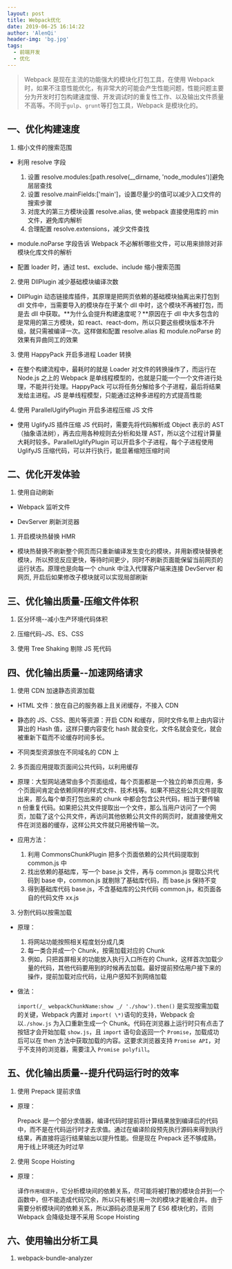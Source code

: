 ```yaml
---
layout: post
title: Webpack优化
date: 2019-06-25 16:14:22
author: 'AlenQi'
header-img: 'bg.jpg'
tags:
  - 前端开发
  - 优化
---
```


> Webpack 是现在主流的功能强大的模块化打包工具，在使用 Webpack 时，如果不注意性能优化，有非常大的可能会产生性能问题，性能问题主要分为开发时打包构建速度慢、开发调试时的重复性工作、以及输出文件质量不高等。不同于`gulp`、`grunt`等打包工具，Webpack 是模块化的。

## 一、优化构建速度

1. 缩小文件的搜索范围

- 利用 resolve 字段

  1. 设置 resolve.modules:[path.resolve(__dirname, 'node_modules')]避免层层查找
  2. 设置 resolve.mainFields:['main']，设置尽量少的值可以减少入口文件的搜索步骤
  3. 对庞大的第三方模块设置 resolve.alias, 使 webpack 直接使用库的 min 文件，避免库内解析
  4. 合理配置 resolve.extensions，减少文件查找

- module.noParse 字段告诉 Webpack 不必解析哪些文件，可以用来排除对非模块化库文件的解析

- 配置 loader 时，通过 test、exclude、include 缩小搜索范围

2. 使用 DllPlugin 减少基础模块编译次数

- DllPlugin 动态链接库插件，其原理是把网页依赖的基础模块抽离出来打包到 dll 文件中，当需要导入的模块存在于某个 dll 中时，这个模块不再被打包，而是去 dll 中获取。**为什么会提升构建速度呢？**原因在于 dll 中大多包含的是常用的第三方模块，如 react、react-dom，所以只要这些模块版本不升级，就只需被编译一次。这样做和配置 resolve.alias 和 module.noParse 的效果有异曲同工的效果

3. 使用 HappyPack 开启多进程 Loader 转换

- 在整个构建流程中，最耗时的就是 Loader 对文件的转换操作了，而运行在 Node.js 之上的 Webpack 是单线程模型的，也就是只能一个一个文件进行处理，不能并行处理。HappyPack 可以将任务分解给多个子进程，最后将结果发给主进程。JS 是单线程模型，只能通过这种多进程的方式提高性能

4. 使用 ParallelUglifyPlugin 开启多进程压缩 JS 文件

- 使用 UglifyJS 插件压缩 JS 代码时，需要先将代码解析成 Object 表示的 AST（抽象语法树），再去应用各种规则去分析和处理 AST，所以这个过程计算量大耗时较多。ParallelUglifyPlugin 可以开启多个子进程，每个子进程使用 UglifyJS 压缩代码，可以并行执行，能显著缩短压缩时间

## 二、优化开发体验

1. 使用自动刷新

- Webpack 监听文件

- DevServer 刷新浏览器

1. 开启模块热替换 HMR

- 模块热替换不刷新整个网页而只重新编译发生变化的模块，并用新模块替换老模块，所以预览反应更快，等待时间更少，同时不刷新页面能保留当前网页的运行状态。原理也是向每一个 chunk 中注入代理客户端来连接 DevServer 和网页, 开启后如果修改子模块就可以实现局部刷新

## 三、优化输出质量-压缩文件体积

1. 区分环境--减小生产环境代码体积

2. 压缩代码-JS、ES、CSS

3. 使用 Tree Shaking 剔除 JS 死代码

## 四、优化输出质量--加速网络请求

1. 使用 CDN 加速静态资源加载

- HTML 文件：放在自己的服务器上且关闭缓存，不接入 CDN

- 静态的 JS、CSS、图片等资源：开启 CDN 和缓存，同时文件名带上由内容计算出的 Hash 值，这样只要内容变化 hash 就会变化，文件名就会变化，就会被重新下载而不论缓存时间多长。

- 不同类型资源放在不同域名的 CDN 上

2. 多页面应用提取页面间公共代码，以利用缓存

- 原理：大型网站通常由多个页面组成，每个页面都是一个独立的单页应用，多个页面间肯定会依赖同样的样式文件、技术栈等。如果不把这些公共文件提取出来，那么每个单页打包出来的 chunk 中都会包含公共代码，相当于要传输 n 份重复代码。如果把公共文件提取出一个文件，那么当用户访问了一个网页，加载了这个公共文件，再访问其他依赖公共文件的网页时，就直接使用文件在浏览器的缓存，这样公共文件就只用被传输一次。

- 应用方法：

  1. 利用 CommonsChunkPlugin 把多个页面依赖的公共代码提取到 common.js 中
  2. 找出依赖的基础库，写一个 base.js 文件，再与 common.js 提取公共代码到 base 中，common.js 就剔除了基础库代码，而 base.js 保持不变
  3. 得到基础库代码 base.js，不含基础库的公共代码 common.js，和页面各自的代码文件 xx.js

3. 分割代码以按需加载

- 原理：

  1. 将网站功能按照相关程度划分成几类
  2. 每一类合并成一个 Chunk，按需加载对应的 Chunk
  3. 例如，只把首屏相关的功能放入执行入口所在的 Chunk，这样首次加载少量的代码，其他代码要用到的时候再去加载。最好提前预估用户接下来的操作，提前加载对应代码，让用户感知不到网络加载

- 做法：

  `import(/_ webpackChunkName:show _/ './show').then()` 是实现按需加载的关键，Webpack 内置对 `import( \*)`语句的支持，Webpack 会以`./show.js` 为入口重新生成一个 Chunk。代码在浏览器上运行时只有点击了按钮才会开始加载 `show.js`，且 `import` 语句会返回一个 `Promise`，加载成功后可以在 then 方法中获取加载的内容。这要求浏览器支持 `Promise API`，对于不支持的浏览器，需要注入 `Promise polyfill`。

## 五、优化输出质量--提升代码运行时的效率

1. 使用 Prepack 提前求值

- 原理：

  Prepack 是一个部分求值器，编译代码时提前将计算结果放到编译后的代码中，而不是在代码运行时才去求值。通过在编译阶段预先执行源码来得到执行结果，再直接将运行结果输出以提升性能。但是现在 Prepack 还不够成熟，用于线上环境还为时过早

2. 使用 Scope Hoisting

- 原理：

  译作`作用域提升`，它分析模块间的依赖关系，尽可能将被打散的模块合并到一个函数中，但不能造成代码冗余，所以只有被引用一次的模块才能被合并。由于需要分析模块间的依赖关系，所以源码必须是采用了 ES6 模块化的，否则 Webpack 会降级处理不采用 Scope Hoisting

## 六、使用输出分析工具

1. webpack-bundle-analyzer
